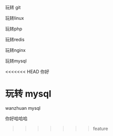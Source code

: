 玩转 git

玩转linux

玩转php

玩转redis

玩转nginx

玩转mysql

<<<<<<< HEAD
你好	

玩转 mysql
=======
wanzhuan mysql

你好哈哈哈
>>>>>>> feature
